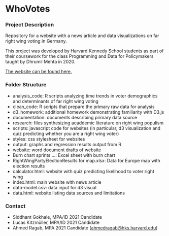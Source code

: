 # WhoVotes

### Project Description 

Repository for a website with a news article and data visualizations on far right wing voting in Germany.

This project was developed by Harvard Kennedy School students as part of their coursework for the class Programming and Data for Policymakers taught by Dhrumil Mehta in 2020.

[The website can be found here.](https://aragab87.github.io/WhoVotes/index.html)

### Folder Structure
* analysis_code: R scripts analyzing time trends in voter demographics and determinants of far right wing voting 
* clean_code: R scripts that prepare the primary raw data for analysis
* d3_homework: additional homework demonstrating familiarity with D3.js
* documentation: documents describing primary data source
* research: files synthesizing acaddemic literature on right wing populism
* scripts: javascript code for websites (in particular, d3 visualization and quiz predicting whether you are a right wing voter)
* styles: css stylesheet for websites
* output: graphs and regression results output from R
* website: word document drafts of website
* Burn chart sprints ...: Excel sheet with burn chart
* RightWingPartyElectionResults for map.xlsx: Data for Europe map with election results
* calculator.html: website with quiz predicting likelihood to voter right wing
* index.html: main website with news article
* data-model.csv: data input for d3 visual
* data.html: website listing data sources and limitations


### Contact

* Siddhant Gokhale, MPA/ID 2021 Candidate
* Lucas Kitzmüller, MPA/ID 2021 Candidate
* Ahmed Ragab, MPA 2021 Candidate (ahmedragab@hks.harvard.edu)




